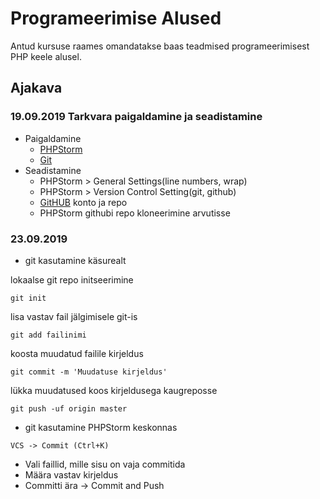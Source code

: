 # Programeerimise Alused
Antud kursuse raames omandatakse baas teadmised programeerimisest PHP keele alusel.
## Ajakava
### 19.09.2019 Tarkvara paigaldamine ja seadistamine
* Paigaldamine
    * [PHPStorm](https://www.jetbrains.com/phpstorm/)
    * [Git](https://git-scm.com/downloads)
* Seadistamine
    * PHPStorm > General Settings(line numbers, wrap)
    * PHPStorm > Version Control Setting(git, github)
    * [GitHUB](https://gitthub.com) konto ja repo
    * PHPStorm githubi repo kloneerimine arvutisse
### 23.09.2019
* git kasutamine käsurealt

lokaalse git repo initseerimine

```git init```

lisa vastav fail jälgimisele git-is

```git add failinimi```

koosta muudatud failile kirjeldus

```git commit -m 'Muudatuse kirjeldus'```

lükka muudatused koos kirjeldusega kaugreposse

```git push -uf origin master```

* git kasutamine PHPStorm keskonnas

```VCS -> Commit (Ctrl+K)```

* Vali faillid, mille sisu on vaja commitida
* Määra vastav kirjeldus
* Committi ära -> Commit and Push